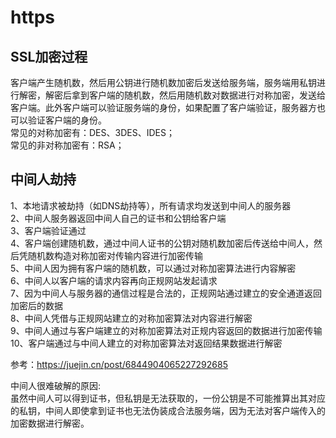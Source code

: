 # https

## SSL加密过程

客户端产生随机数，然后用公钥进行随机数加密后发送给服务端，服务端用私钥进行解密，解密后拿到客户端的随机数，然后用随机数对数据进行对称加密，发送给客户端。此外客户端可以验证服务端的身份，如果配置了客户端验证，服务器方也可以验证客户端的身份。  
常见的对称加密有：DES、3DES、IDES；  
常见的非对称加密有：RSA；  

## 中间人劫持

1、本地请求被劫持（如DNS劫持等），所有请求均发送到中间人的服务器  
2、中间人服务器返回中间人自己的证书和公钥给客户端  
3、客户端验证通过  
4、客户端创建随机数，通过中间人证书的公钥对随机数加密后传送给中间人，然后凭随机数构造对称加密对传输内容进行加密传输  
5、中间人因为拥有客户端的随机数，可以通过对称加密算法进行内容解密  
6、中间人以客户端的请求内容再向正规网站发起请求  
7、因为中间人与服务器的通信过程是合法的，正规网站通过建立的安全通道返回加密后的数据  
8、中间人凭借与正规网站建立的对称加密算法对内容进行解密  
9、中间人通过与客户端建立的对称加密算法对正规内容返回的数据进行加密传输  
10、客户端通过与中间人建立的对称加密算法对返回结果数据进行解密  

参考：https://juejin.cn/post/6844904065227292685  

中间人很难破解的原因:  
虽然中间人可以得到证书，但私钥是无法获取的，一份公钥是不可能推算出其对应的私钥，中间人即使拿到证书也无法伪装成合法服务端，因为无法对客户端传入的加密数据进行解密。  
